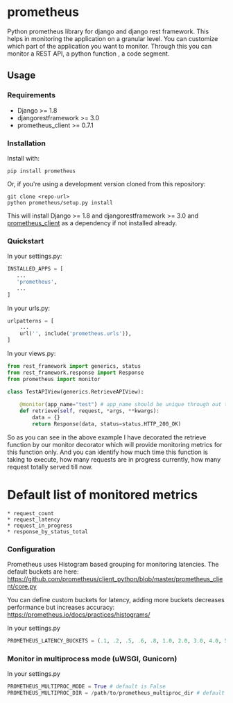 # prometheus
Python prometheus library for django and django rest framework.
This helps in monitoring the application on a granular level. You can customize which part 
of the application you want to monitor. Through this you can monitor a REST API, a python 
function , a code segment.

## Usage

### Requirements

* Django >= 1.8
* djangorestframework >= 3.0
* prometheus_client >= 0.7.1

### Installation

Install with:

```shell
pip install prometheus
```

Or, if you're using a development version cloned from this repository:

```shell
git clone <repo-url>
python prometheus/setup.py install
```
This will install Django >= 1.8 and djangorestframework >= 3.0 and [prometheus_client](https://github.com/prometheus/client_python) as a dependency if not installed already.
### Quickstart

In your settings.py:

```python
INSTALLED_APPS = [
   ...
   'prometheus',
   ...
]
```

In your urls.py:

```python
urlpatterns = [
    ...
    url('', include('prometheus.urls')),
]
```

In your views.py:

```python
from rest_framework import generics, status
from rest_framework.response import Response
from prometheus import monitor

class TestAPIView(generics.RetrieveAPIView):
    
    @monitor(app_name="test") # app_name should be unique through out the application.
    def retrieve(self, request, *args, **kwargs):
        data = {}
        return Response(data, status=status.HTTP_200_OK)
```

So as you can see in the above example I have decorated the retrieve function by our monitor
decorator which will provide monitoring metrics for this function only. And you can identify
how much time this function is taking to execute, how many requests are in progress currently, 
how many request totally served till now.

# Default list of monitored metrics 
```
* request_count
* request_latency
* request_in_progress
* response_by_status_total
```

### Configuration
Prometheus uses Histogram based grouping for monitoring latencies. The default
buckets are here: https://github.com/prometheus/client_python/blob/master/prometheus_client/core.py

You can define custom buckets for latency, adding more buckets decreases performance but
increases accuracy: https://prometheus.io/docs/practices/histograms/

In your settings.py
```python
PROMETHEUS_LATENCY_BUCKETS = (.1, .2, .5, .6, .8, 1.0, 2.0, 3.0, 4.0, 5.0, 6.0, 7.5, 9.0, 12.0, 15.0, 20.0, 30.0, float("inf"))
```

### Monitor in multiprocess mode (uWSGI, Gunicorn)
In your settings.py
```python
PROMETHEUS_MULTIPROC_MODE = True # default is False
PROMETHEUS_MULTIPROC_DIR = /path/to/prometheus_multiproc_dir # default it will save db files in prometheus/multiproc_dir/
```
